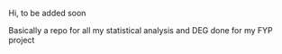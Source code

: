 Hi, to be added soon

Basically a repo for all my statistical analysis and DEG done for my FYP project
